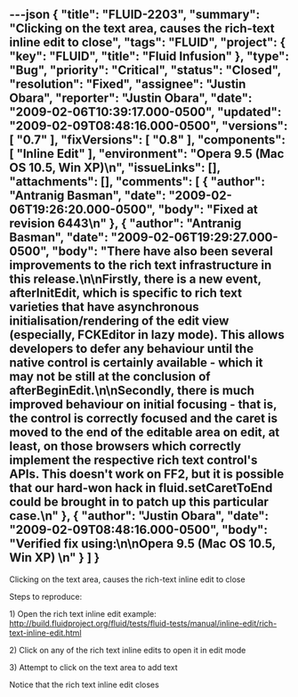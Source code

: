 ---json
{
  "title": "FLUID-2203",
  "summary": "Clicking on the text area, causes the rich-text inline edit to close",
  "tags": "FLUID",
  "project": {
    "key": "FLUID",
    "title": "Fluid Infusion"
  },
  "type": "Bug",
  "priority": "Critical",
  "status": "Closed",
  "resolution": "Fixed",
  "assignee": "Justin Obara",
  "reporter": "Justin Obara",
  "date": "2009-02-06T10:39:17.000-0500",
  "updated": "2009-02-09T08:48:16.000-0500",
  "versions": [
    "0.7"
  ],
  "fixVersions": [
    "0.8"
  ],
  "components": [
    "Inline Edit"
  ],
  "environment": "Opera 9.5 (Mac OS 10.5, Win XP)\n",
  "issueLinks": [],
  "attachments": [],
  "comments": [
    {
      "author": "Antranig Basman",
      "date": "2009-02-06T19:26:20.000-0500",
      "body": "Fixed at revision 6443\n"
    },
    {
      "author": "Antranig Basman",
      "date": "2009-02-06T19:29:27.000-0500",
      "body": "There have also been several improvements to the rich text infrastructure in this release.\n\nFirstly, there is a new event, afterInitEdit, which is specific to rich text varieties that have asynchronous initialisation/rendering of the edit view (especially, FCKEditor in lazy mode). This allows developers to defer any behaviour until the native control is certainly available - which it may not be still at the conclusion of afterBeginEdit.\n\nSecondly, there is much improved behaviour on initial focusing - that is, the control is correctly focused and the caret is moved to the end of the editable area on edit, at least, on those browsers which correctly implement the respective rich text control's APIs. This doesn't work on FF2, but it is possible that our hard-won hack in fluid.setCaretToEnd could be brought in to patch up this particular case.\n"
    },
    {
      "author": "Justin Obara",
      "date": "2009-02-09T08:48:16.000-0500",
      "body": "Verified fix using:\n\nOpera 9.5 (Mac OS 10.5, Win XP)&#x20;\n"
    }
  ]
}
---
Clicking on the text area, causes the rich-text inline edit to close

Steps to reproduce:

1\) Open the rich text inline edit example:\
<http://build.fluidproject.org/fluid/tests/fluid-tests/manual/inline-edit/rich-text-inline-edit.html>

2\) Click on any of the rich text inline edits to open it in edit mode

3\) Attempt to click on the text area to add text

Notice that the rich text inline edit closes

        